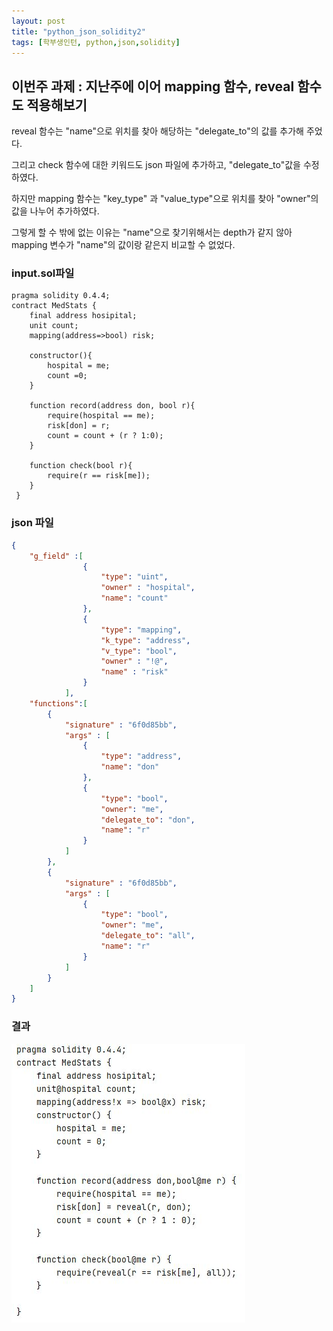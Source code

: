 ```yaml
---
layout: post
title: "python_json_solidity2"
tags: [학부생인턴, python,json,solidity]
---
```


## 이번주 과제 : 지난주에 이어 mapping 함수, reveal 함수도 적용해보기 

reveal 함수는 "name"으로 위치를 찾아 해당하는 "delegate_to"의 값를 추가해 주었다.

그리고 check 함수에 대한 키워드도 json 파일에 추가하고, "delegate_to"값을 수정하였다. 

하지만 mapping 함수는 "key_type" 과 "value_type"으로 위치를 찾아 "owner"의 값을 나누어 추가하였다.

그렇게 할 수 밖에 없는 이유는 "name"으로 찾기위해서는 depth가 같지 않아 mapping 변수가 "name"의 값이랑 같은지 비교할 수 없었다. 


### input.sol파일

````Solidity
pragma solidity 0.4.4;
contract MedStats {
    final address hosipital;
    unit count;
    mapping(address=>bool) risk;

    constructor(){
        hospital = me;
        count =0;
    }

    function record(address don, bool r){
        require(hospital == me);
        risk[don] = r;
        count = count + (r ? 1:0);
    }

    function check(bool r){
        require(r == risk[me]);
    }
 }
````

### json 파일

````json
{
	"g_field" :[
				{
					"type": "uint",
					"owner" : "hospital",
					"name": "count"
				},
				{
					"type": "mapping",
					"k_type": "address",
					"v_type": "bool",
					"owner" : "!@",
					"name" : "risk"
				}
			],
	"functions":[
		{
			"signature" : "6f0d85bb",
			"args" : [
				{
					"type": "address",
					"name": "don"
				},
				{
					"type": "bool",
					"owner": "me",
					"delegate_to": "don",
					"name": "r"
				}
			]
		},
		{
			"signature" : "6f0d85bb",
			"args" : [
				{
					"type": "bool",
					"owner": "me",
					"delegate_to": "all",
					"name": "r"
				}
			]
		}
	]
}
````

### 결과

<img src="/assets/img/solidity/solidity2.JPG">
